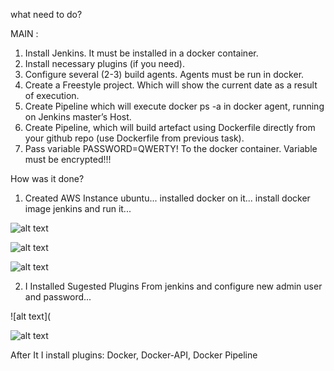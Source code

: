 what need to do?

MAIN :


1. Install Jenkins. It must be installed in a docker container.
2. Install necessary plugins (if you need).
3. Configure several (2-3) build agents. Agents must be run in docker.
4. Create a Freestyle project. Which will show the current date as a result of execution.
5. Create Pipeline which will execute docker ps -a in docker agent, running on Jenkins master’s Host.
6. Create Pipeline, which will build artefact using Dockerfile directly from your github repo (use Dockerfile from previous task).
7. Pass  variable PASSWORD=QWERTY! To the docker container. Variable must be encrypted!!!




How was it done?

1) Created AWS Instance ubuntu... installed docker on it... install docker image jenkins and run it...

![alt text](https://s3.eu-west-1.amazonaws.com/by.bucket-exadel/T6-1.JPG)

![alt text](https://s3.eu-west-1.amazonaws.com/by.bucket-exadel/T6-2.JPG)

![alt text](https://s3.eu-west-1.amazonaws.com/by.bucket-exadel/T6-3.JPG)



2) I Installed Sugested Plugins From jenkins and configure new admin user and password...

![alt text](

![alt text](https://s3.eu-west-1.amazonaws.com/by.bucket-exadel/T6-4.JPG)


After It I install plugins: Docker, Docker-API, Docker Pipeline 

